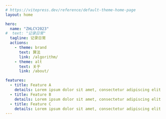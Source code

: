 ```yaml
---
# https://vitepress.dev/reference/default-theme-home-page
layout: home

hero:
  name: "ZHLCY2023"
#  text: "记录日常"
  tagline: 记录日常
  actions:
    - theme: brand
      text: 算法
      link: /algorithm/
    - theme: alt
      text: 关于
      link: /about/

features:
  - title: Feature A
    details: Lorem ipsum dolor sit amet, consectetur adipiscing elit
  - title: Feature B
    details: Lorem ipsum dolor sit amet, consectetur adipiscing elit
  - title: Feature C
    details: Lorem ipsum dolor sit amet, consectetur adipiscing elit
---
```


